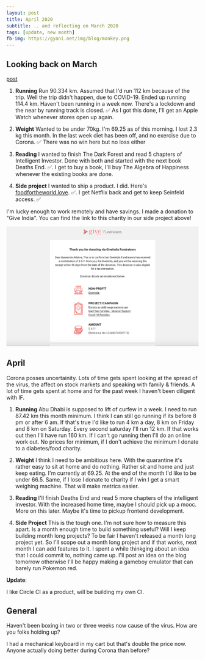 ```yaml
---
layout: post
title: April 2020
subtitle: .. and reflecting on March 2020
tags: [update, new month]
fb-img: https://gyani.net/img/blog/monkey.png
---
```


## Looking back on March

[post](https://gyani.net/blog/marchy-2020/)


1. **Running** Run 90.334 km. Assumed that I'd run 112 km because of the trip. Well the trip didn't happen, due to COVID-19. Ended up running 114.4 km. Haven't been running in a week now. There's a lockdown and the near by running track is closed. ✅ As I got this done, I'll get an Apple Watch whenever
stores open up again.

2. **Weight** Wanted to be under 70kg. I'm 69.25 as of this morning. I lost 2.3 kg this month. In the last week diet has been off, and no exercise due to Corona. ✅ There was no win here but no loss either

3. **Reading** I wanted to finish The Dark Forest and read 5 chapters of Intelligent Investor. Done with both and started with the next book Deaths End. ✅. I get to buy a book, I'll buy The Algebra of Happiness whenever the existing books are done.

4. **Side project** I wanted to ship a product. I did. Here's [foodfortheworld.love](https://foodfortheworld.love). ✅. I get Netflix back and get to keep Seinfeld access. ✅

I'm lucky enough to work remotely and have savings. I made a donation to "Give India". You can find the link to this charity in our side project above!

![proof](/img/give-india.png)

## April

Corona posses uncertainity. Lots of time gets spent looking at the spread of the virus, the affect on stock markets and speaking with family & friends. A lot of time gets spent at home and for the past week I haven't been diligent with IF.

1. **Running** Abu Dhabi is supposed to lift of curfew in a week. I need to run 87.42 km this month minimum. I think I can still go running if its before 8 pm or after 6 am. If that's true I'd like to run 4 km a day, 8 km on Friday and 8 km on Saturday. Every second saturday I'll run 12 km. If that works out then I'll have run 160 km. If I can't go running then I'll do an online work out. No prices for minimum, if I don't achieve the minimum I donate to a diabetes/food charity.

2. **Weight** I think I need to be ambitious here. With the quarantine it's rather easy to sit at home and do nothing. Rather sit and home and just keep eating. I'm currently at 69.25. At the end of the month I'd like to be under 66.5. Same, if I lose I donate to charity if I win I get a smart weighing machine. That will make metrics easier.

3. **Reading** I'll finish Deaths End and read 5 more chapters of the intelligent investor. With the increased home time, maybe I should pick up a mooc. More on this later. Maybe it's time to pickup frontend development.

4. **Side Project** This is the tough one. I'm not sure how to measure this apart. Is a month enough time to build something useful? Will I keep building month long projects? To be fair I haven't released a month long project yet. So I'll scope out a month long project and if that works, next month I can add features to it. I spent a while thinkging about an idea that I could commit to, nothing came up. I'll post an idea on the blog tomorrow otherwise I'll be happy making a gameboy emulator that can barely run Pokemon red.

**Update**:

I like Circle CI as a product, will be building my own CI.


## General

Haven't been boxing in two or three weeks now cause of the virus. How are you folks holding up?

I had a mechanical keyboard in my cart but that's double the price now. Anyone actually doing better during Corona than before?